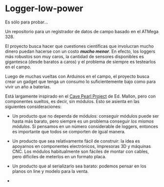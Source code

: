 # Logger-low-power
Es sólo para probar...

Un repositorio para un registrador de datos de campo basado en el ATMega 328.


El proyecto busca hacer que cuestiones científicas que involucran mucho dinero puedan hacerse con un costo ***mucho menor***. En efecto, los loggers más robustos son muy caros, la cantidad de sensores disponibles es gigantesca (desde baratos a caros) y el problema de siempre es testearlos en el campo.

Luego de muchas vueltas con Arduinos en el campo, el proyecto busca crear un gadget que tenga un consumo lo suficientemente bajo como para vivir un año a baterías.


Está largamente inspirado en el [Cave Pearl Project]([https://www.google.com](https://thecavepearlproject.org/)) de Ed. Mallon, pero con componentes sueltos, es decir, sin módulos. Esto se asienta en las siguientes consideraciones:

- Un producto que no dependa de módulos: conseguir módulos puede ser hasta más barato, pero siempre es un problema conseguir *los mismos módulos*. Si pensamos en un número considerable de loggers, entonces es importante que todos se comporten de igual manera.

- Un producto que sea relativamente fácil de construir: la idea es apoyarnos en componentes electrónicos, impresoras 3D y máquinas CNC. Los módulos  habitualmente son fáciles de montar con cables, pero difíciles de meterlos en un formato placa.

- Un producto que al serializarlo sea barato: podemos pensar en los planos on line y modelo para la venta.
- 


